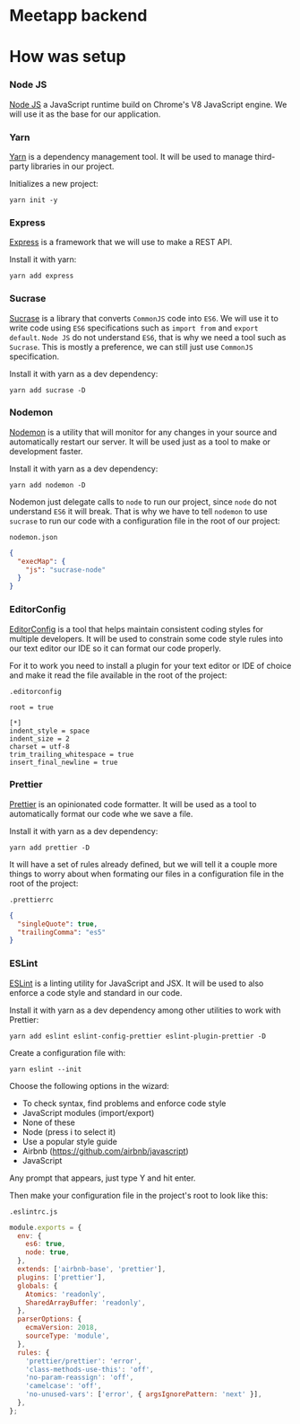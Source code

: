 # Meetapp backend

# How was setup

### Node JS

[Node JS](https://nodejs.org) a JavaScript runtime build on Chrome's V8 JavaScript
engine. We will use it as the base for our application.

### Yarn

[Yarn](https://yarnpkg.com) is a dependency management tool. It will be used to manage third-party libraries in our project.

Initializes a new project:

```shell
yarn init -y
```

### Express

[Express](https://expressjs.com/) is a framework that we will use to make a REST API.

Install it with yarn:

```shell
yarn add express
```

### Sucrase

[Sucrase](https://sucrase.io/) is a library that converts `CommonJS` code into `ES6`. We will use it
to write code using `ES6` specifications such as `import from` and `export default`.
`Node JS` do not understand `ES6`, that is why we need a tool such as `Sucrase`.
This is mostly a preference, we can still just use `CommonJS` specification.

Install it with yarn as a dev dependency:

```shell
yarn add sucrase -D
```

### Nodemon

[Nodemon](https://nodemon.io/) is a utility that will monitor for any changes in your
source and automatically restart our server. It will be used just as a tool to make or
development faster.

Install it with yarn as a dev dependency:

```
yarn add nodemon -D
```
Nodemon just delegate calls to `node` to run our project, since `node` do not
understand `ES6` it will break. That is why we have to tell `nodemon` to use
`sucrase` to run our code with a configuration file in the root of our project:

`nodemon.json`
```json
{
  "execMap": {
    "js": "sucrase-node"
  }
}
```

### EditorConfig

[EditorConfig](https://editorconfig.org/) is a tool that helps maintain consistent
coding styles for multiple developers. It will be used to constrain some code
style rules into our text editor our IDE so it can format our code properly.

For it to work you need to install a plugin for your text editor or IDE of choice
and make it read the file available in the root of the project:

`.editorconfig`
```
root = true

[*]
indent_style = space
indent_size = 2
charset = utf-8
trim_trailing_whitespace = true
insert_final_newline = true
```

### Prettier

[Prettier](https://prettier.io/) is an opinionated code formatter. It will be used
as a tool to automatically format our code whe we save a file.

Install it with yarn as a dev dependency:

```
yarn add prettier -D
```

It will have a set of rules already defined, but we will tell it a couple more things
to worry about when formating our files in a configuration file in the root of the project:

`.prettierrc`
```json
{
  "singleQuote": true,
  "trailingComma": "es5"
}
```

### ESLint
[ESLint](https://eslint.org/) is a linting utility for JavaScript and JSX. It will
be used to also enforce a code style and standard in our code.

Install it with yarn as a dev dependency among other utilities to work with Prettier:

```
yarn add eslint eslint-config-prettier eslint-plugin-prettier -D
```
Create a configuration file with:

```
yarn eslint --init
```

Choose the following options in the wizard:
- To check syntax, find problems and enforce code style
- JavaScript modules (import/export)
- None of these
- Node (press i to select it)
- Use a popular style guide
- Airbnb (https://github.com/airbnb/javascript)
- JavaScript

Any prompt that appears, just type Y and hit enter.

Then make your configuration file in the project's root to look like this:

`.eslintrc.js`
```javascript
module.exports = {
  env: {
    es6: true,
    node: true,
  },
  extends: ['airbnb-base', 'prettier'],
  plugins: ['prettier'],
  globals: {
    Atomics: 'readonly',
    SharedArrayBuffer: 'readonly',
  },
  parserOptions: {
    ecmaVersion: 2018,
    sourceType: 'module',
  },
  rules: {
    'prettier/prettier': 'error',
    'class-methods-use-this': 'off',
    'no-param-reassign': 'off',
    'camelcase': 'off',
    'no-unused-vars': ['error', { argsIgnorePattern: 'next' }],
  },
};
```
